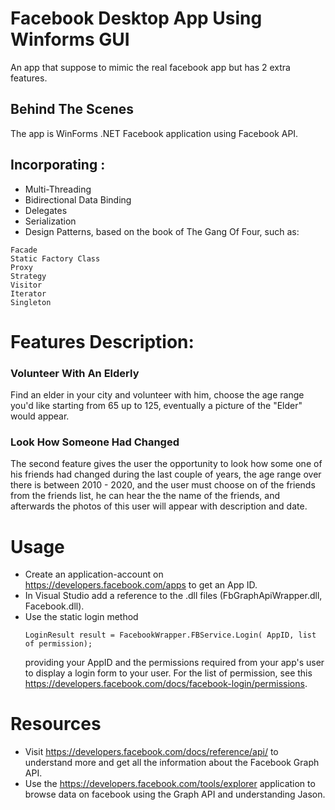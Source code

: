 # Facebook Desktop App Using Winforms GUI
An app that suppose to mimic the real facebook app but has 2 extra features.

## Behind The Scenes 
The app is WinForms .NET Facebook application using Facebook API.
## Incorporating :
- Multi-Threading
- Bidirectional Data Binding
- Delegates
- Serialization
- Design Patterns, based on the book of The Gang Of Four, such as:
```
Facade 
Static Factory Class
Proxy
Strategy
Visitor
Iterator
Singleton
```

# Features Description:
### Volunteer With An Elderly
Find an elder in your city and volunteer with him, choose the age range you'd like starting from 65 up to 125, 
eventually a picture of the "Elder" would appear.

### Look How Someone Had Changed 
The second feature gives the user the opportunity to look how some one of his friends had changed during the last couple of years,
the age range over there is between 2010 - 2020, and the user must choose on of the friends from the friends list, he can hear the the name of the friends,
and afterwards the photos of this user will appear with description and date.

# Usage
- Create an application-account on https://developers.facebook.com/apps to get an App ID.
- In Visual Studio add a reference to the .dll files (FbGraphApiWrapper.dll, Facebook.dll).
- Use the static login method 
  ```
  LoginResult result = FacebookWrapper.FBService.Login( AppID, list of permission);
  ```
  providing your AppID and the permissions required from your app's user to display a login form to your user.
  For the list of permission, see this https://developers.facebook.com/docs/facebook-login/permissions.

# Resources
- Visit https://developers.facebook.com/docs/reference/api/ to understand more and get all the information about the Facebook Graph API.
- Use the https://developers.facebook.com/tools/explorer application to browse data on facebook using the Graph API and understanding Jason.
